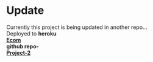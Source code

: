 # Update

Currently this project is being updated in another repo...
<br>
Deployed to <b>heroku<b/>
<br>
<b>[Ecom](https://glacial-taiga-02136.herokuapp.com/) <b/>
<br>
github repo-
<br>
[Project-2](https://github.com/Asuna-Yuki/Project-2)
